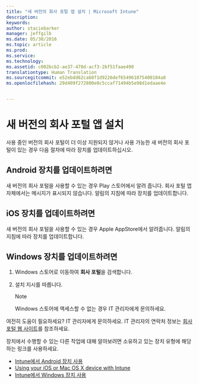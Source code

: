 ```yaml
---
title: "새 버전의 회사 포털 앱 설치 | Microsoft Intune"
description: 
keywords: 
author: staciebarker
manager: jeffgilb
ms.date: 05/30/2016
ms.topic: article
ms.prod: 
ms.service: 
ms.technology: 
ms.assetid: c002bcb2-ae37-478d-acf3-2bf51faae490
translationtype: Human Translation
ms.sourcegitcommit: e52ebdd62ca68f1d9226def654961075400184a8
ms.openlocfilehash: 29d409f272800e0c5ccaf71494b5e98d1edaae4e


---
```


# 새 버전의 회사 포털 앱 설치

사용 중인 버전의 회사 포털이 더 이상 지원되지 않거나 사용 가능한 새 버전의 회사 포털이 있는 경우 다음 절차에 따라 장치를 업데이트하십시오.

## Android 장치를 업데이트하려면

새 버전의 회사 포털을 사용할 수 있는 경우 Play 스토어에서 알려 줍니다. 회사 포털 앱 자체에서는 메시지가 표시되지 않습니다. 알림의 지침에 따라 장치를 업데이트합니다.

## iOS 장치를 업데이트하려면

새 버전의 회사 포털을 사용할 수 있는 경우 Apple AppStore에서 알려줍니다. 알림의 지침에 따라 장치를 업데이트합니다.

## Windows 장치를 업데이트하려면

1.  Windows 스토어로 이동하여 **회사 포털**을 검색합니다.

2.  설치 지시를 따릅니다.

    > [!NOTE]
    > Windows 스토어에 액세스할 수 없는 경우 IT 관리자에게 문의하세요.


여전히 도움이 필요하세요? IT 관리자에게 문의하세요. IT 관리자의 연락처 정보는 [회사 포털 웹 사이트](http://portal.manage.microsoft.com)를 참조하세요.

장치에서 수행할 수 있는 다른 작업에 대해 알아보려면 소유하고 있는 장치 유형에 해당하는 링크를 사용하세요.

- [Intune에서 Android 장치 사용](using-your-android-device-with-intune.md)</br>
- [Using your iOS or Mac OS X device with Intune](using-your-ios-or-mac-os-x-device-with-intune.md)</br>
- [Intune에서 Windows 장치 사용](using-your-windows-device-with-intune.md)




<!--HONumber=Jun16_HO4-->


